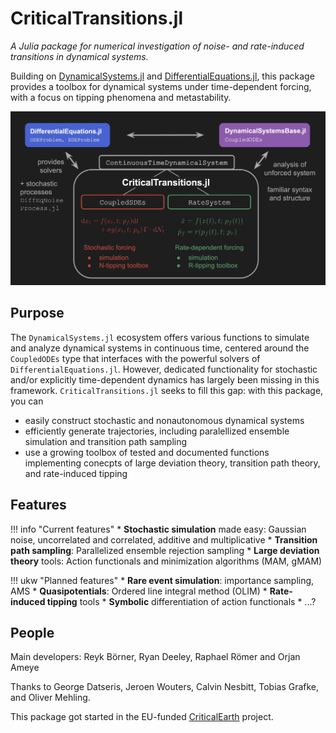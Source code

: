 # CriticalTransitions.jl

*A Julia package for numerical investigation of noise- and rate-induced transitions in dynamical systems.*

Building on [DynamicalSystems.jl](https://juliadynamics.github.io/DynamicalSystems.jl/stable/) and [DifferentialEquations.jl](https://diffeq.sciml.ai/stable/), this package provides a toolbox for dynamical systems under time-dependent forcing, with a focus on tipping phenomena and metastability.

![CT.jl infographic](./assets/CTjl_structure_v0.3_small.jpeg)

## Purpose
The `DynamicalSystems.jl` ecosystem offers various functions to simulate and analyze dynamical systems in continuous time, centered around the `CoupledODEs` type that interfaces with the powerful solvers of `DifferentialEquations.jl`. However, dedicated functionality for stochastic and/or explicitly time-dependent dynamics has largely been missing in this framework. `CriticalTransitions.jl` seeks to fill this gap: with this package, you can
- easily construct stochastic and nonautonomous dynamical systems
- efficiently generate trajectories, including paralellized ensemble simulation and transition path sampling
- use a growing toolbox of tested and documented functions implementing conecpts of large deviation theory, transition path theory, and rate-induced tipping

## Features

!!! info "Current features"
    * **Stochastic simulation** made easy: Gaussian noise, uncorrelated and correlated, additive and multiplicative
    * **Transition path sampling**: Parallelized ensemble rejection sampling
    * **Large deviation theory** tools: Action functionals and minimization algorithms (MAM, gMAM)

!!! ukw "Planned features"
    * **Rare event simulation**: importance sampling, AMS
    * **Quasipotentials**: Ordered line integral method (OLIM)
    * **Rate-induced tipping** tools
    * **Symbolic** differentiation of action functionals
    * ...?

## People
Main developers: Reyk Börner, Ryan Deeley, Raphael Römer and Orjan Ameye

Thanks to George Datseris, Jeroen Wouters, Calvin Nesbitt, Tobias Grafke, and Oliver Mehling.

This package got started in the EU-funded [CriticalEarth](https://www.criticalearth.eu) project.